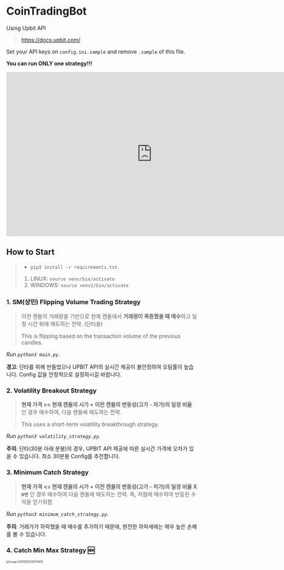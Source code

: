 # CoinTradingBot

Using Upbit API
> https://docs.upbit.com/

Set your API keys on `config.ini.sample` and remove `.sample` of this file.

**You can run ONLY one strategy!!!**


<iframe width="768" height="432" src="https://miro.com/app/live-embed/o9J_lyNYyn8=/?moveToViewport=-1636,-927,2948,1458" frameBorder="0" scrolling="no" allowFullScreen></iframe>

## How to Start
> - `pip3 install -r requirements.txt`.
> 1.   LINUX: `source venv/bin/activate`
>   2. WINDOWS: `source venv2/bin/activate`

### 1. SM(상민) Flipping Volume Trading Strategy
> 이전 캔들의 거래량을 기반으로 현재 캔들에서 **거래량이 폭증했을 때 매수**하고 일정 시간 뒤에 매도하는 전략. (단타용)
>
> This is flipping based on the transaction volume of the previous candles.

*Run `python3 main.py`.*

**경고**: 단타를 위해 만들었으나 UPBIT API의 실시간 제공이 불안정하여 오탐률이 높습니다. Config 값을 안정적으로 설정하시길 바랍니다.

### 2. Volatility Breakout Strategy
> **현재 가격 >= 현재 캔들의 시가 + 이전 캔들의 변동성(고가 - 저가)의 일정 비율** 인 경우 매수하여, 다음 캔들에 매도하는 전략.
>
> This uses a short-term volatility breakthrough strategy.

*Run `python3 volatility_strategy.py`.*

**주의**: 단타(30분 아래 분봉)의 경우, UPBIT API 제공에 따른 실시간 가격에 오차가 있을 수 있습니다. 최소 30분봉 Config를 추천합니다.

### 3. Minimum Catch Strategy

>   **현재 가격 <= 현재 캔들의 시가 + 이전 캔들의 변동성(고가 - 저가)의 일정 비율 X `N번`** 인 경우 매수하여 다음 캔들에 매도하는 전략. 즉, 저점에 매수하여 반등된 수익을 얻기위함

*Run `python3 minimum_catch_strategy.py`.*

**주의**: 거래가가 하락했을 때 매수를 추가하기 때문에, 완전한 하락세에는 매우 높은 손해를 볼 수 있습니다.

### 4. Catch Min Max Strategy  :new:

<img src="_img/image-20210512125714015.png" alt="image-20210512125714015" style="zoom: 50%;" />

